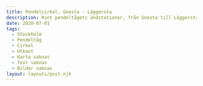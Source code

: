 ```yaml
---
title: Pendelcirkel, Gnesta - Läggersta
description: Runt pendeltågets ändstationer, från Gnesta till Läggersta.
date: 2020-07-01
tags:
  - Stockholm
  - Pendeltåg
  - Cirkel
  - Utkast
  - Karta saknas
  - Text saknas
  - Bilder saknas
layout: layouts/post.njk
---
```

